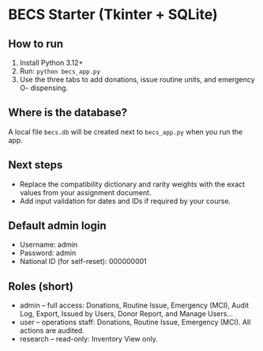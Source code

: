 # BECS Starter (Tkinter + SQLite)
## How to run
1. Install Python 3.12+
2. Run: `python becs_app.py`
3. Use the three tabs to add donations, issue routine units, and emergency O- dispensing.

## Where is the database?
A local file `becs.db` will be created next to `becs_app.py` when you run the app.

## Next steps
- Replace the compatibility dictionary and rarity weights with the exact values from your assignment document.
- Add input validation for dates and IDs if required by your course.

## Default admin login
- Username: admin
- Password: admin
- National ID (for self-reset): 000000001

## Roles (short)
- admin – full access: Donations, Routine Issue, Emergency (MCI), Audit Log, Export, Issued by Users, Donor Report, and Manage Users…
- user – operations staff: Donations, Routine Issue, Emergency (MCI). All actions are audited.
- research – read-only: Inventory View only.